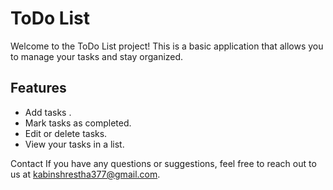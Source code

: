 # ToDo List

Welcome to the ToDo List project! This is a basic application that allows you to manage your tasks and stay organized.

## Features

- Add tasks .
- Mark tasks as completed.
- Edit or delete tasks.
- View your tasks in a list.


Contact
If you have any questions or suggestions, feel free to reach out to us at kabinshrestha377@gmail.com.
